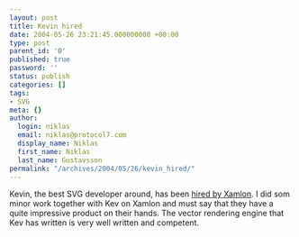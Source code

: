 ```yaml
---
layout: post
title: Kevin hired
date: 2004-05-26 23:21:45.000000000 +00:00
type: post
parent_id: '0'
published: true
password: ''
status: publish
categories: []
tags:
- SVG
meta: {}
author:
  login: niklas
  email: niklas@protocol7.com
  display_name: Niklas
  first_name: Niklas
  last_name: Gustavsson
permalink: "/archives/2004/05/26/kevin_hired/"
---
```

Kevin, the best SVG developer around, has been [hired by Xamlon](http://www.kevlindev.com/blog/weblog.php). I did som minor work together with Kev on Xamlon and must say that they have a quite impressive product on their hands. The vector rendering engine that Kev has written is very well written and competent.

